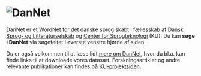 # ![DanNet](/images/dannet-logo-black.svg)

DanNet er et [WordNet][WordNet] for det danske sprog skabt i fællesskab af [Dansk Sprog- og Litteraturselskab][DSL] og [Center for Sprogteknologi][CST] (KU). Du kan **søge i DanNet** via søgefeltet i øverste venstre hjørne af siden.

Du er også velkommen til at læse lidt [mere om DanNet][about], hvor du bl.a. kan finde links til at downloade vores datasæt. Forskningsartikler og andre relevante publikationer kan findes på [KU-projektsiden][projectpage].

[projectpage]: https://cst.ku.dk/projekter/dannet "DanNet-projektsiden"
[about]: /dannet/page/about "Om DanNet"
[DSL]: https://dsl.dk/ "Dansk Sprog- og Litteraturselskab"
[CST]: https://cst.ku.dk/ "Center for Sprogteknologi (Københavns Universitet)"
[Carlsbergfondet]: https://www.carlsbergfondet.dk/da "Carlsbergfondet"
[WordNet]: https://wordnet.princeton.edu/ "What is WordNet?"
